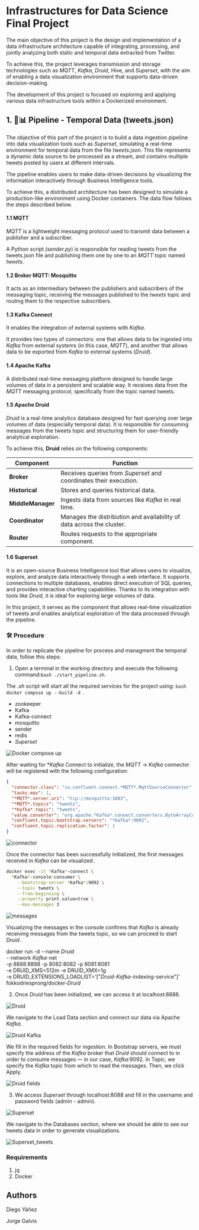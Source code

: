 # Infrastructures for Data Science Final Project

The main objective of this project is the design and implementation of a data infrastructure architecture capable of integrating, processing, and jointly analyzing both static and temporal data extracted from Twitter.

To achieve this, the project leverages transmission and storage technologies such as *MQTT*, *Kafka*, *Druid*, Hive, and *Superset*, with the aim of enabling a data visualization environment that supports data-driven decision-making.

The development of this project is focused on exploring and applying various data infrastructure tools within a Dockerized environment.

## 1. 🔁📊 Pipeline - Temporal Data (tweets.json)

The objective of this part of the project is to build a data ingestion pipeline into data visualization tools such as *Superset*, simulating a real-time environment for temporal data from the file *tweets.json*. This file represents a dynamic data source to be processed as a stream, and contains multiple tweets posted by users at different intervals.

The pipeline enables users to make data-driven decisions by visualizing the information interactively through Business Intelligence tools.

To achieve this, a distributed architecture has been designed to simulate a production-like environment using Docker containers. The data flow follows the steps described below.

#### 1.1 MQTT 

*MQTT* is a lightweight messaging protocol used to transmit data between a publisher and a subscriber.

A Python script *(sender.py*) is responsible for reading tweets from the tweets.json file and publishing them one by one to an *MQTT* topic named *tweets*.

#### 1.2 Broker MQTT: Mosquitto 

It acts as an intermediary between the publishers and subscribers of the messaging topic, receiving the messages published to the *tweets*   topic and routing them to the respective subscribers.

#### 1.3 Kafka Connect

It enables the integration of external systems with *Kafka*.

It provides two types of connectors: one that allows data to be ingested into *Kafka* from external systems (in this case, *MQTT*), and another that allows data to be exported from *Kafka* to external systems (*Druid*).

#### 1.4 Apache Kafka

A distributed real-time messaging platform designed to handle large volumes of data in a persistent and scalable way. It receives data from the *MQTT* messaging protocol, specifically from the topic named tweets.

#### 1.5 Apache Druid

*Druid* is a real-time analytics database designed for fast querying over large volumes of data (especially temporal data). It is responsible for consuming messages from the tweets topic and structuring them for user-friendly analytical exploration.

To achieve this, **Druid** relies on the following components:

| Component        | Function                                                                 |
|------------------|--------------------------------------------------------------------------|
| **Broker**        | Receives queries from *Superset* and coordinates their execution.          |
| **Historical**    | Stores and queries historical data.                                      |
| **MiddleManager** | Ingests data from sources like *Kafka* in real time.                       |
| **Coordinator**   | Manages the distribution and availability of data across the cluster.    |
| **Router**        | Routes requests to the appropriate component.                            |

#### 1.6 Superset 

It is an open-source Business Intelligence tool that allows users to visualize, explore, and analyze data interactively through a web interface. It supports connections to multiple databases, enables direct execution of SQL queries, and provides interactive charting capabilities. Thanks to its integration with tools like *Druid*, it is ideal for exploring large volumes of data.

In this project, it serves as the component that allows real-time visualization of tweets and enables analytical exploration of the data processed through the pipeline.


### 🛠️ Procedure

In order to replicate the pipeline for process and managment the temporal data, follow this steps:

1. Open a terminal in the working directory and execute the following command:```bash ./start_pipeline.sh```.


The *.sh* script will start all the required services for the project using: ```bash docker compose up --build -d ```.

- zookeeper
- Kafka
- Kafka-connect
- mosquitto
- sender
- redis
- *Superset*


![Docker compose up](img/start_pipe.png)


After waiting for **Kafka* Connect to initialize, the *MQTT* → *Kafka* connector will be registered with the following configuration:

```json
{
  "connector.class": "io.confluent.connect.*MQTT*.MqttSourceConnector",
  "tasks.max": 1,
  "*MQTT*.server.uri": "tcp://mosquitto:1883",
  "*MQTT*.topics": "tweets",
  "*Kafka*.topic": "tweets",
  "value.converter": "org.apache.*Kafka*.connect.converters.ByteArrayConverter",
  "confluent.topic.bootstrap.servers": "*Kafka*:9092",
  "confluent.topic.replication.factor": 1
}
```

![connector](img/connector.png)


Once the connector has been successfully initialized, the first messages received in *Kafka* can be visualized.

```bash
docker exec -it *Kafka*-connect \
  *Kafka*-console-consumer \
    --bootstrap-server *Kafka*:9092 \
    --topic tweets \
    --from-beginning \
    --property print.value=true \
    --max-messages 3
```

![messages](img/msg.png)


Visualizing the messages in the console confirms that *Kafka* is already receiving messages from the tweets topic, so we can proceed to start *Druid*.


docker run -d --name *Druid* \
  --network *Kafka*-net \
  -p 8888:8888 -p 8082:8082 -p 8081:8081 \
  -e DRUID_XMS=512m -e DRUID_XMX=1g \
  -e DRUID_EXTENSIONS_LOADLIST='["*Druid*-*Kafka*-indexing-service"]' \
  fokkodriesprong/docker-*Druid*


2. Once *Druid* has been initialized, we can access it at localhost:8888.

![Druid](img/Druid_up.png)

We navigate to the Load Data section and connect our data via Apache *Kafka*.

![Druid Kafka](img/druid_kafka.png)

We fill in the required fields for ingestion. In Bootstrap servers, we must specify the address of the *Kafka* broker that *Druid* should connect to in order to consume messages — in our case, *Kafka*:9092. In Topic, we specify the *Kafka* topic from which to read the messages. Then, we click Apply.


![Druid fields](img/druid_fields.png)


3. We access *Superset* through localhost:8088 and fill in the username and password fields (admin - admin). 

![Superset](img/Superset.png)

We navigate to the Databases section, where we should be able to see our tweets data in order to generate visualizations.

![Superset_tweets](img/superset_tweets.png)

### Requirements

1. jq
2. Docker






## Authors

Diego Yáñez


Jorge Galvis